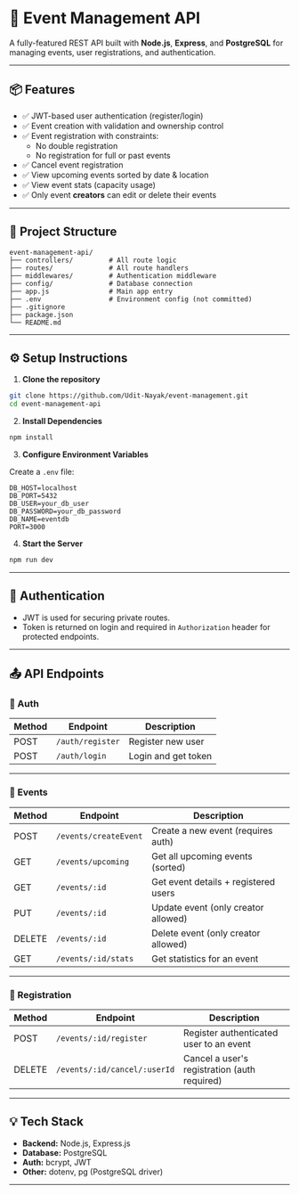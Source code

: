 # 🎯 Event Management API

A fully-featured REST API built with **Node.js**, **Express**, and **PostgreSQL** for managing events, user registrations, and authentication.

---

## 📦 Features

- ✅ JWT-based user authentication (register/login)
- ✅ Event creation with validation and ownership control
- ✅ Event registration with constraints:
  - No double registration
  - No registration for full or past events
- ✅ Cancel event registration
- ✅ View upcoming events sorted by date & location
- ✅ View event stats (capacity usage)
- ✅ Only event **creators** can edit or delete their events

---

## 🧱 Project Structure

```
event-management-api/
├── controllers/         # All route logic
├── routes/              # All route handlers
├── middlewares/         # Authentication middleware
├── config/              # Database connection
├── app.js               # Main app entry
├── .env                 # Environment config (not committed)
├── .gitignore
├── package.json
└── README.md
```

---

## ⚙️ Setup Instructions

1. **Clone the repository**
```bash
git clone https://github.com/Udit-Nayak/event-management.git
cd event-management-api
```

2. **Install Dependencies**
```bash
npm install
```

3. **Configure Environment Variables**

Create a `.env` file:
```
DB_HOST=localhost
DB_PORT=5432
DB_USER=your_db_user
DB_PASSWORD=your_db_password
DB_NAME=eventdb
PORT=3000
```

4. **Start the Server**
```bash
npm run dev
```

---

## 🔐 Authentication

- JWT is used for securing private routes.
- Token is returned on login and required in `Authorization` header for protected endpoints.

---

## 📤 API Endpoints

### 🔐 Auth

| Method | Endpoint         | Description         |
|--------|------------------|---------------------|
| POST   | `/auth/register` | Register new user   |
| POST   | `/auth/login`    | Login and get token |

---

### 📅 Events

| Method | Endpoint              | Description                                |
|--------|-----------------------|--------------------------------------------|
| POST   | `/events/createEvent` | Create a new event (requires auth)         |
| GET    | `/events/upcoming`    | Get all upcoming events (sorted)           |
| GET    | `/events/:id`         | Get event details + registered users       |
| PUT    | `/events/:id`         | Update event (only creator allowed)        |
| DELETE | `/events/:id`         | Delete event (only creator allowed)        |
| GET    | `/events/:id/stats`   | Get statistics for an event                |

---

### 📌 Registration

| Method | Endpoint                              | Description                                   |
|--------|----------------------------------------|-----------------------------------------------|
| POST   | `/events/:id/register`                | Register authenticated user to an event      |
| DELETE | `/events/:id/cancel/:userId`          | Cancel a user's registration (auth required) |


---


## 💡 Tech Stack

- **Backend:** Node.js, Express.js
- **Database:** PostgreSQL
- **Auth:** bcrypt, JWT
- **Other:** dotenv, pg (PostgreSQL driver)

---
